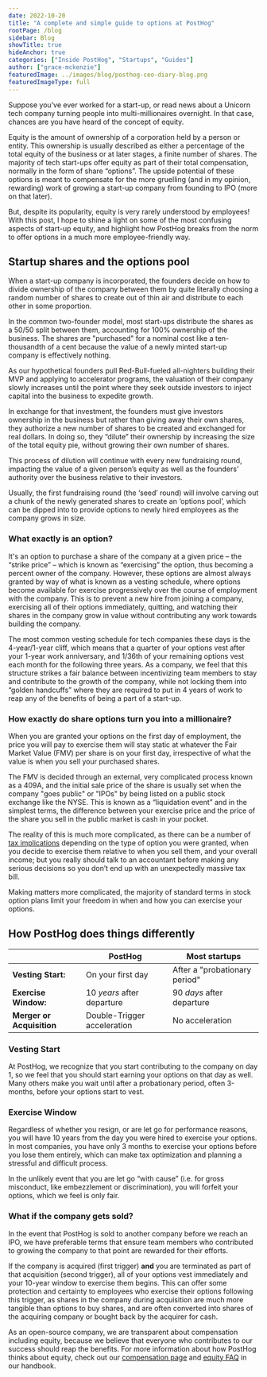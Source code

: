 ```yaml
---
date: 2022-10-20
title: "A complete and simple guide to options at PostHog"
rootPage: /blog
sidebar: Blog
showTitle: true
hideAnchor: true
categories: ["Inside PostHog", "Startups", "Guides"]
author: ["grace-mckenzie"]
featuredImage: ../images/blog/posthog-ceo-diary-blog.png
featuredImageType: full
---
```


Suppose you’ve ever worked for a start-up, or read news about a Unicorn tech company turning people into multi-millionaires overnight. In that case, chances are you have heard of the concept of equity.

Equity is the amount of ownership of a corporation held by a person or entity. This ownership is usually described as either a percentage of the total equity of the business or at later stages, a finite number of shares. The majority of tech start-ups offer equity as part of their total compensation, normally in the form of share “options”. The upside potential of these options is meant to compensate for the more gruelling (and in my opinion, rewarding) work of growing a start-up company from founding to IPO (more on that later).

But, despite its popularity, equity is very rarely understood by employees! With this post, I hope to shine a light on some of the most confusing aspects of start-up equity, and highlight how PostHog breaks from the norm to offer options in a much more employee-friendly way.

## Startup shares and the options pool

When a start-up company is incorporated, the founders decide on how to divide ownership of the company between them by quite literally choosing a random number of shares to create out of thin air and distribute to each other in some proportion. 

In the common two-founder model, most start-ups distribute the shares as a 50/50 split between them, accounting for 100% ownership of the business. The shares are "purchased" for a nominal cost like a ten-thousandth of a cent because the value of a newly minted start-up company is effectively nothing.

As our hypothetical founders pull Red-Bull-fueled all-nighters building their MVP and applying to accelerator programs, the valuation of their company slowly increases until the point where they seek outside investors to inject capital into the business to expedite growth. 

In exchange for that investment, the founders must give investors ownership in the business but rather than giving away their own shares, they authorize a new number of shares to be created and exchanged for real dollars. In doing so, they “dilute” their ownership by increasing the size of the total equity pie, without growing their own number of shares. 

This process of dilution will continue with every new fundraising round, impacting the value of a given person’s equity as well as the founders’ authority over the business relative to their investors.

Usually, the first fundraising round (the ‘seed’ round) will involve carving out a chunk of the newly generated shares to create an ‘options pool’, which can be dipped into to provide options to newly hired employees as the company grows in size. 

### What exactly is an option? 

It's an option to purchase a share of the company at a given price – the “strike price” – which is known as “exercising” the option, thus becoming a percent owner of the company. However, these options are almost always granted by way of what is known as a vesting schedule, where options become available for exercise progressively over the course of employment with the company. This is to prevent a new hire from joining a company, exercising all of their options immediately, quitting, and watching their shares in the company grow in value without contributing any work towards building the company. 

The most common vesting schedule for tech companies these days is the 4-year/1-year cliff, which means that a quarter of your options vest after your 1-year work anniversary, and 1/36th of your remaining options vest each month for the following three years. As a company, we feel that this structure strikes a fair balance between incentivizing team members to stay and contribute to the growth of the company, while not locking them into “golden handcuffs” where they are required to put in 4 years of work to reap any of the benefits of being a part of a start-up.

### How exactly do share options turn you into a millionaire? 

When you are granted your options on the first day of employment, the price you will pay to exercise them will stay static at whatever the Fair Market Value (FMV) per share is on your first day, irrespective of what the value is when you sell your purchased shares. 

The FMV is decided through an external, very complicated process known as a 409A, and the initial sale price of the share is usually set when the company "goes public" or "IPOs" by being listed on a public stock exchange like the NYSE. This is known as a “liquidation event” and in the simplest terms, the difference between your exercise price and the price of the share you sell in the public market is cash in your pocket. 

The reality of this is much more complicated, as there can be a number of [tax implications](https://secfi.com/learn/exercise-stock-options-tax-implications) depending on the type of option you were granted, when you decide to exercise them relative to when you sell them, and your overall income; but you really should talk to an accountant before making any serious decisions so you don’t end up with an unexpectedly massive tax bill.

Making matters more complicated, the majority of standard terms in stock option plans limit your freedom in when and how you can exercise your options. 

## How PostHog does things differently

|                           | **PostHog**                 | **Most startups**           |
|---------------------------|-----------------------------|------------------------------|
| **Vesting Start:**        | On your first day           | After a "probationary period" |
| **Exercise Window:**      | 10 _years_ after departure  | 90 _days_ after departure    |
| **Merger or Acquisition** | Double-Trigger acceleration | No acceleration              |

### Vesting Start

At PostHog, we recognize that you start contributing to the company on day 1, so we feel that you should start earning your options on that day as well. Many others make you wait until after a probationary period, often 3-months, before your options start to vest.

### Exercise Window

Regardless of whether you resign, or are let go for performance reasons, you will have 10 years from the day you were hired to exercise your options. In most companies, you have only 3 months to exercise your options before you lose them entirely, which can make tax optimization and planning a stressful and difficult process.

In the unlikely event that you are let go “with cause” (i.e. for gross misconduct, like embezzlement or discrimination), you will forfeit your options, which we feel is only fair.

### What if the company gets sold?

In the event that PostHog is sold to another company before we reach an IPO, we have preferable terms that ensure team members who contributed to growing the company to that point are rewarded for their efforts. 

If the company is acquired (first trigger) **and** you are terminated as part of that acquisition (second trigger), all of your options vest immediately and your 10-year window to exercise them begins. This can offer some protection and certainty to employees who exercise their options following this trigger, as shares in the company during acquisition are much more tangible than options to buy shares, and are often converted into shares of the acquiring company or bought back by the acquirer for cash.

As an open-source company, we are transparent about compensation including equity, because we believe that everyone who contributes to our success should reap the benefits. For more information about how PostHog thinks about equity, check out our [compensation page](/handbook/people/compensation) and [equity FAQ](/people/share-options) in our handbook.
